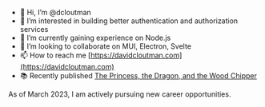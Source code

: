 - 👋 Hi, I’m @dcloutman
- 👀 I’m interested in building better authentication and authorization services
- 🌱 I’m currently gaining experience on Node.js
- 💞️ I’m looking to collaborate on MUI, Electron, Svelte
- 📫 How to reach me [https://davidcloutman.com](https://davidcloutman.com)
- 📚 Recently published [The Princess, the Dragon, and the Wood Chipper](https://kdp.amazon.com/amazon-dp-action/us/dualbookshelf.marketplacelink/B0BSV4LFCV)

As of March 2023, I am actively pursuing new career opportunities.

<!---
dcloutman/dcloutman is a ✨ special ✨ repository because its `README.md` (this file) appears on your GitHub profile.
You can click the Preview link to take a look at your changes.
--->
